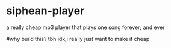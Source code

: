 # siphean-player
a really cheap mp3 player that plays one song forever; and ever

#why build this?
tbh idk,i really just want to make it cheap

